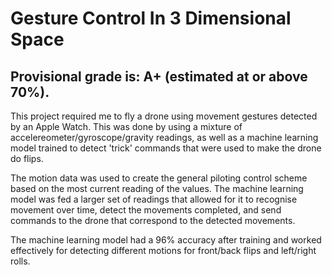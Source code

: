 # Gesture Control In 3 Dimensional Space
## Provisional grade is: A+ (estimated at or above 70%).

This project required me to fly a drone using movement gestures detected by an Apple Watch.
This was done by using a mixture of accelereometer/gyroscope/gravity readings, as well as a machine learning model trained to detect 'trick' commands that were used to make the drone do flips.

The motion data was used to create the general piloting control scheme based on the most current reading of the values.
The machine learning model was fed a larger set of readings that allowed for it to recognise movement over time, detect the movements completed, and send commands to the drone that correspond to the detected movements.

The machine learning model had a 96% accuracy after training and worked effectively for detecting different motions for front/back flips and left/right rolls.
